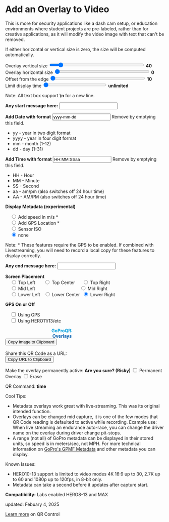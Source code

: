 # Add an Overlay to Video

<script src="../../jquery.min.js"></script>
<script src="../../qrcodeborder.js"></script>
<script src="../../html2canvas.min.js"></script>
<style>
        #qrcode{
            width: 100%;
        }
        div{
            width: 100%;
            display: inline-block;
        }
</style>

This is more for security applications like a dash cam setup, or education environments where student projects are pre-labeled, rather than for creative applications, as it will modify the video image with text that can't be removed.

If either horizontal or vertical size is zero, the size will be computed automatically.
 
Overlay vertical size <input type="range" style="width: 300px;" id="vsize" name="vsize" min="0" max="200" value="20"><label for="vsize"></label> <b id="vstext">40</b><br>
Overlay horizontal size <input type="range" style="width: 300px;" id="hsize" name="hsize" min="0" max="200" value="0"><label for="hsize"></label> <b id="hstext">0</b><br>
Offset from the edge <input type="range" style="width: 300px;" id="offset" name="offset" min="10" max="150" value="10"><label for="offset"></label> <b id="offtext">10</b><br>
Limit display time <input type="range" style="width: 200px;" id="brnt" name="brnt" min="0" max="149" value="0"><label for="brnt"></label> <b id="brnttxt">unlimited</b>

Note: All text box support **\n** for a new line.

**Any start message here:** <input type="text" id="startmsg" value=""><br>

**Add Date with format**  <input type="text" id="adddate" value="yyyy-mm-dd "> Remove by emptying this field.

 * yy - year in two digit format
 * yyyy - year in four digit format
 * mm - month (1-12)
 * dd - day (1-31)

**Add Time with format**  <input type="text" id="addtime" value="HH:MM:SSaa "> Remove by emptying this field.

 * HH - Hour
 * MM - Minute
 * SS - Second
 * aa - am/pm (also switches off 24 hour time)
 * AA - AM/PM (also switches off 24 hour time)
 
 
**Display Metadata (experimental)** 

  &nbsp;&nbsp;&nbsp;&nbsp;<input type="radio" id="am1" name="addmeta" value="'GPS53%1.2f'm/s"> <label for="am1">Add speed in m/s *</label><br>
  &nbsp;&nbsp;&nbsp;&nbsp;<input type="radio" id="am2" name="addmeta" value="'GPS50%1.6f', 'GPS51%1.6f'"> <label for="am2">Add GPS Location *</label><br>
  &nbsp;&nbsp;&nbsp;&nbsp;<input type="radio" id="am3" name="addmeta" value="ISO:'ISOE%d'"> <label for="am3">Sensor ISO</label><br>
  &nbsp;&nbsp;&nbsp;&nbsp;<input type="radio" id="am4" name="addmeta" value="" checked> <label for="am4">none</label><br>
  
  Note: * These features require the GPS to be enabled. If combined with Livestreaming, you will need to record a local copy for these features to display correctly.
  
**Any end message here:**  <input type="text" id="endmsg" value=""><br>

**Screen Placement** <br>
  &nbsp;&nbsp;&nbsp;&nbsp;<input type="radio" id="sp1" name="placement" value="TL"> <label for="sp1">Top Left    </label>&nbsp;&nbsp;&nbsp;&nbsp;&nbsp;
  <input type="radio" id="sp2" name="placement" value="TC"> <label for="sp2">Top Center  </label>&nbsp;&nbsp;&nbsp;&nbsp;
  <input type="radio" id="sp3" name="placement" value="TR"> <label for="sp3">Top Right   </label><br>
  &nbsp;&nbsp;&nbsp;&nbsp;<input type="radio" id="sp4" name="placement" value="ML"> <label for="sp4">Mid Left    </label>&nbsp;&nbsp;&nbsp;&nbsp;&nbsp;&nbsp;&nbsp;&nbsp;&nbsp;&nbsp;&nbsp;&nbsp;&nbsp;&nbsp;&nbsp;&nbsp;&nbsp;&nbsp;&nbsp;&nbsp;&nbsp;&nbsp;&nbsp;&nbsp;&nbsp;&nbsp;&nbsp;&nbsp;&nbsp;&nbsp;&nbsp;&nbsp;&nbsp;&nbsp;
  <input type="radio" id="sp5" name="placement" value="MR"> <label for="sp5">Mid Right   </label><br>
  &nbsp;&nbsp;&nbsp;&nbsp;<input type="radio" id="sp6" name="placement" value="BL"> <label for="sp6">Lower Left  </label>&nbsp;
  <input type="radio" id="sp7" name="placement" value="BC"> <label for="sp7">Lower Center</label>&nbsp;
  <input type="radio" id="sp8" name="placement" value="BR" checked> <label for="sp8">Lower Right </label>&nbsp;<br>
  
  
**GPS On or Off** <br>
 
  &nbsp;&nbsp;&nbsp;&nbsp;<input type="checkbox" id="gps" name="gps"> <label for="gps">Using GPS</label><br>
  &nbsp;&nbsp;&nbsp;&nbsp;<input type="checkbox" id="gps" name="gps"> <label for="gps">Using HERO11/13/etc</label><br>


<div id="qrcode_txt" style="width: 360px">
 <center>
  <div id="qrcode"></div><br>
  <b><font color="#009FDF">GoProQR:</font></b> <em id="qrtext"></em><br>
  <b><font color="#005CAC">Overlays</font></b>
 </center>
</div>
<button id="copyImg">Copy Image to Clipboard</button>
<br>
<br>
Share this QR Code as a URL: <small id="urltext"></small><br>
<button id="copyBtn">Copy URL to Clipboard</button>


Make the overlay permanently active: **Are you sure? (Risky)**  <input type="checkbox" id="permanent" name="permanent"> <label for="permanent">Permanent Overlay</label> <input type="checkbox" id="erase" name="erase"> <label for="erase">Erase</label><br>

QR Command: <b id="qrtext">time</b><br>

Cool Tips:
- Metadata overlays work great with live-streaming.  This was its original intended function. 
- Overlays can be changed mid capture, it is one of the few modes that QR Code reading is defaulted to active while recording. Example use: When live streaming an endurance auto-race, you can change the driver name on the overlay during driver change pit-stops. 
- A range (not all) of GoPro metadata can be displayed in their stored units, so speed is in meters/sec, not MPH. For more technical information on [GoPro's GPMF Metadata](https://gopro.github.io/gpmf-parser/) and other metadata you can display.

Known Issues:
- HERO10-13 support is limited to video modes 4K 16:9 up to 30, 2.7K up to 60 and 1080p up to 120fps, in 8-bit only. 
- Metadata can take a second before it updates after capture start.

**Compatibility:** Labs enabled HERO8-13 and MAX 
        
updated: Febuary 4, 2025

[Learn more](..) on QR Control

<script>
var once = true;
var qrcode;
var cmd = "";
var clipcopy = "";
var lasttimecmd = "";
var changed = true;

function dcmd(cmd, id) {
    var x;
    var i;
	if(document.getElementById(id) !== null)
	{
		x = document.getElementById(id).checked;
		if( x === true)
			cmd = cmd + document.getElementById(id).value;
	}
	else
	{
		for (i = 1; i < 15; i++) { 
			var newid = id+i;
			if(document.getElementById(newid) !== null)
			{
				x = document.getElementById(newid).checked;
				if( x === true)
					cmd = cmd + document.getElementById(newid).value;
			}
		}
	}
	return cmd;
}

function makeQR() 
{	
  if(once === true)
  {
    qrcode = new QRCode(document.getElementById("qrcode"), 
    {
      text : "oMBURN=\"\"",
      width : 360,
      height : 360,
      correctLevel : QRCode.CorrectLevel.M
    });
    once = false;
  }
}

function timeLoop()
{
  if(document.getElementById("startmsg") !== null)
  {
    var mtype = "o";
	var openb = "\[";
	var closeb = "\]";
	var pos = dcmd("","sp");
	
   
	cmd = "";
	
	if(document.getElementById("permanent").checked === true)
	{
	//	cmd = "!RESET!30NQ";
		mtype = "!";
    }
	
    if(document.getElementById("gps").checked === true)
    {
		cmd = cmd + "g1" + mtype + "MLFIN=0";	
	}
	else
	{
		cmd = cmd + "g0";
	}
	
	{
		var tm = document.getElementById("brnt").value; 
		
		if(tm == 0) 
		{
			s = 0;
			document.getElementById("brnttxt").innerHTML = "unlimited";
		}
		else if (tm < 30)
		{
			s = Math.trunc(100*tm/30)/100;
			document.getElementById("brnttxt").innerHTML = s + " secs";
		}
		else if (tm < 90)
		{
			s = tm-29;
			document.getElementById("brnttxt").innerHTML = s + " secs";
		}
		else
		{
			s = (tm-89)*60;
			document.getElementById("brnttxt").innerHTML = (tm-89) + " mins";
		}
		
		if(s != 0)
			cmd = cmd + mtype + "MBRNT=" + s;
	}
	
    cmd = cmd + mtype + "MBRNO=" + document.getElementById("offset").value + mtype + "MBURN=\"(" + document.getElementById("hsize").value + "," + document.getElementById("vsize").value + ")" + document.getElementById("startmsg").value + openb + pos + document.getElementById("adddate").value + document.getElementById("addtime").value;
	cmd = dcmd(cmd, "am");
	cmd = cmd + closeb + document.getElementById("endmsg").value + "\"";
	
	if(document.getElementById("erase").checked === true)
	{
		cmd = mtype + "MBURN=\"\"";
	}
  }
  else
  {
    cmd = "oMBURN=\"\"";
  }

  if(document.getElementById("hsize") !== null)
  {
	var h = document.getElementById("hsize").value;
	var v = document.getElementById("vsize").value;
	var o = document.getElementById("offset").value;
 
	document.getElementById("hstext").innerHTML = h;
	document.getElementById("vstext").innerHTML = v;
	document.getElementById("offtext").innerHTML = o;
  }
  
  qrcode.clear(); 
  qrcode.makeCode(cmd);
  
  
  if(cmd != lasttimecmd)
  {
	changed = true;
	lasttimecmd = cmd;
  }
	
  if(changed === true)
  {
	document.getElementById("qrtext").innerHTML = cmd;
	clipcopy = "https://gopro.github.io/labs/control/set/?cmd=" + cmd + "&title=Overlays";	
	document.getElementById("urltext").innerHTML = clipcopy;				
	changed = false;
  }
  
  var t = setTimeout(timeLoop, 50);
}

function myReloadFunction() {
  location.reload();
}

async function copyImageToClipboard() {
    html2canvas(document.querySelector("#qrcode_txt")).then(canvas => canvas.toBlob(blob => navigator.clipboard.write([new ClipboardItem({'image/png': blob})])));
}
async function copyTextToClipboard(text) {
	try {
		await navigator.clipboard.writeText(text);
	} catch(err) {
		alert('Error in copying text: ', err);
	}
}

function setupButtons() {	
    document.getElementById("copyBtn").onclick = function() { 
        copyTextToClipboard(clipcopy);
	};
    document.getElementById("copyImg").onclick = function() { 
        copyImageToClipboard();
	};
}
	
	
makeQR();
setupButtons();
timeLoop();
</script>

